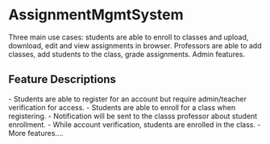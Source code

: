# AssignmentMgmtSystem
Three main use cases: students are able to enroll to classes and upload, download, edit and view assignments in browser. Professors are able to add classes, add students to the class, grade assignments. Admin features.

<h2>Feature Descriptions</h2>
- Students are able to register for an account but require admin/teacher verification for access.
- Students are able to enroll for a class when registering.
- Notification will be sent to the classs professor about student enrollment.
- While account verification, students are enrolled in the class.
- More features....
